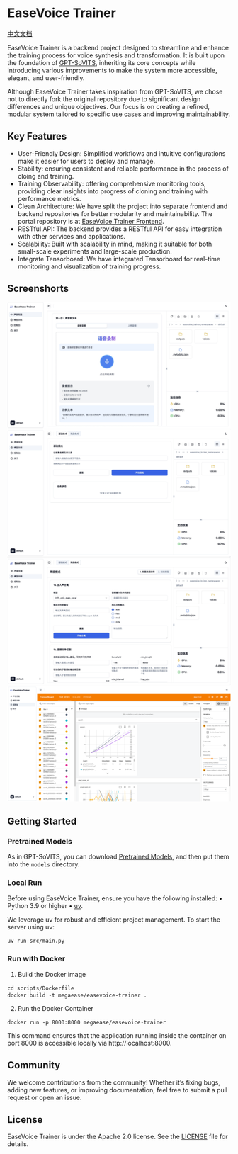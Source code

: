 # EaseVoice Trainer

[中文文档](./README.zh-CN.md)

EaseVoice Trainer is a backend project designed to streamline and enhance the training process for voice synthesis and transformation. It is built upon the foundation of [GPT-SoVITS](https://github.com/RVC-Boss/GPT-SoVITS), inheriting its core concepts while introducing various improvements to make the system more accessible, elegant, and user-friendly.

Although EaseVoice Trainer takes inspiration from GPT-SoVITS, we chose not to directly fork the original repository due to significant design differences and unique objectives. Our focus is on creating a refined, modular system tailored to specific use cases and improving maintainability.

## Key Features

- User-Friendly Design: Simplified workflows and intuitive configurations make it easier for users to deploy and manage.
- Stability: ensuring consistent and reliable performance in the process of cloing and training.
- Training Observability: offering comprehensive monitoring tools, providing clear insights into progress of cloning and training with performance metrics.
- Clean Architecture: We have split the project into separate frontend and backend repositories for better modularity and maintainability. The portal repository is at [EaseVoice Trainer Frontend](https://github.com/megaease/easevoice-trainer-portal).
- RESTful API: The backend provides a RESTful API for easy integration with other services and applications.
- Scalability: Built with scalability in mind, making it suitable for both small-scale experiments and large-scale production.
- Integrate Tensorboard: We have integrated Tensorboard for real-time monitoring and visualization of training progress.

## Screenshorts

![voice-clone](./docs/images/voice-clone.png)
![basic-model-training](./docs/images/basic-model-training.png)
![advanced-model-training](./docs/images/advanced-model-training.png)
![tensorboard](./docs/images/tensorboard.png)

## Getting Started

### Pretrained Models

As in GPT-SoVITS, you can download [Pretrained Models](https://github.com/RVC-Boss/GPT-SoVITS#pretrained-models), and then put them into the `models` directory.

### Local Run

Before using EaseVoice Trainer, ensure you have the following installed:
 • Python 3.9 or higher
 • [uv](https://github.com/astral-sh/uv).

We leverage uv for robust and efficient project management. To start the server using uv:

```bash
uv run src/main.py
```

### Run with Docker

1. Build the Docker image
```
cd scripts/Dockerfile
docker build -t megaease/easevoice-trainer . 
```

2. Run the Docker Container
```
docker run -p 8000:8000 megaease/easevoice-trainer
```

This command ensures that the application running inside the container on port 8000 is accessible locally via http://localhost:8000.

## Community

We welcome contributions from the community! Whether it’s fixing bugs, adding new features, or improving documentation, feel free to submit a pull request or open an issue.

## License

EaseVoice Trainer is under the Apache 2.0 license. See the [LICENSE](./LICENSE) file for details.
